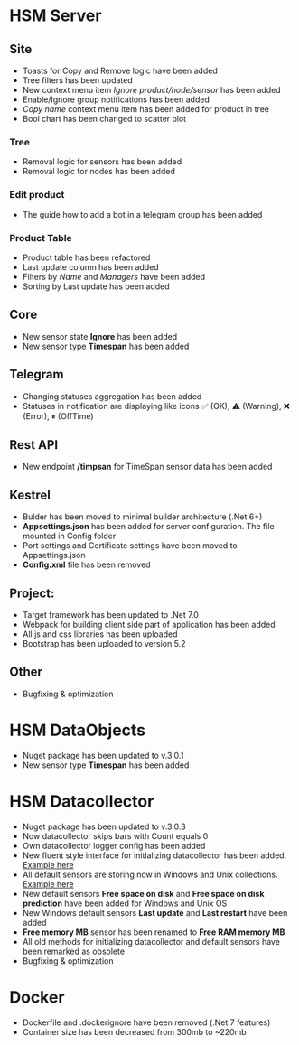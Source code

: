 # HSM Server

## Site

* Toasts for Copy and Remove logic have been added
* Tree filters has been updated
* New context menu item *Ignore product/node/sensor* has been added
* Enable/Ignore group notifications has been added
* *Copy name* context menu item has been added for product in tree
* Bool chart has been changed to scatter plot

### Tree

* Removal logic for sensors has been added
* Removal logic for nodes has been added

### Edit product

* The guide how to add a bot in a telegram group has been added

### Product Table

* Product table has been refactored
* Last update column has been added
* Filters by *Name* and *Managers* have been added
* Sorting by Last update has been added

## Core

* New sensor state **Ignore** has been added
* New sensor type **Timespan** has been added

## Telegram

* Changing statuses aggregation has been added
* Statuses in notification are displaying like icons ✅ (OK), ⚠️ (Warning), ❌ (Error), ⏸ (OffTime)

## Rest API

* New endpoint **/timpsan** for TimeSpan sensor data has been added

## Kestrel

* Bulder has been moved to minimal builder architecture (.Net 6+)
* **Appsettings.json** has been added for server configuration. The file mounted in Config folder
* Port settings and Certificate settings have been moved to Appsettings.json
* **Config.xml** file has been removed

## Project:

* Target framework has been updated to .Net 7.0
* Webpack for building client side part of application has been added
* All js and css libraries has been uploaded
* Bootstrap has been uploaded to version 5.2

## Other

* Bugfixing & optimization

# HSM DataObjects

* Nuget package has been updated to v.3.0.1
* New sensor type **Timespan** has been added

# HSM Datacollector

* Nuget package has been updated to v.3.0.3
* Now datacollector skips bars with Count equals 0
* Own datacollector logger config has been added
* New fluent style interface for initializing datacollector has been added. [Example here](https://github.com/SoftFx/Hierarchical-Sensor-Monitoring/wiki/How-to-use-Datacollector)
* All default sensors are storing now in Windows and Unix collections. [Example here](https://github.com/SoftFx/Hierarchical-Sensor-Monitoring/wiki/Default-sensors-collection)
* New default sensors **Free space on disk** and **Free space on disk prediction** have been added for Windows and Unix OS
* New Windows default sensors **Last update** and **Last restart** have been added
* **Free memory MB** sensor has been renamed to **Free RAM memory MB**
* All old methods for initializing datacollector and default sensors have been remarked as obsolete
* Bugfixing & optimization

# Docker

* Dockerfile and .dockerignore have been removed (.Net 7 features)
* Container size has been decreased from 300mb to ~220mb
